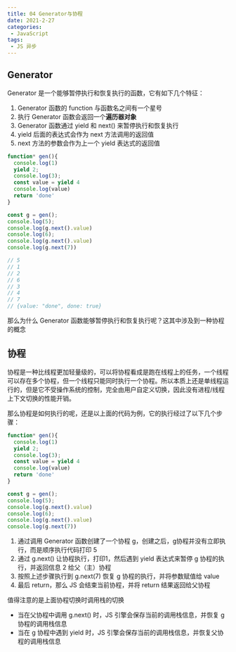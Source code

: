 ```yaml
---
title: 04 Generator与协程
date: 2021-2-27
categories:
 - JavaScript
tags:
 - JS 异步
---
```




## Generator

Generator 是一个能够暂停执行和恢复执行的函数，它有如下几个特征：

1. Generator 函数的 function 与函数名之间有一个星号
2. 执行 Generator 函数会返回一个**遍历器对象**
3. Generator 函数通过 yield 和 next() 来暂停执行和恢复执行
4. yield 后面的表达式会作为 next 方法调用的返回值
5. next 方法的参数会作为上一个 yield 表达式的返回值

```js
function* gen(){
  console.log(1)
  yield 2;
  console.log(3);
  const value = yield 4
  console.log(value)
  return 'done'
}

const g = gen();
console.log(5);
console.log(g.next().value)
console.log(6);
console.log(g.next().value)
console.log(g.next(7))

// 5
// 1
// 2
// 6
// 3
// 4
// 7
// {value: "done", done: true}
```

那么为什么 Generator 函数能够暂停执行和恢复执行呢？这其中涉及到一种协程的概念



## 协程

协程是一种比线程更加轻量级的，可以将协程看成是跑在线程上的任务，一个线程可以存在多个协程，但一个线程只能同时执行一个协程。所以本质上还是单线程运行的，但是它不受操作系统的控制，完全由用户自定义切换，因此没有进程/线程上下文切换的性能开销。

那么协程是如何执行的呢，还是以上面的代码为例，它的执行经过了以下几个步骤：

```js
function* gen(){
  console.log(1)
  yield 2;
  console.log(3);
  const value = yield 4
  console.log(value)
  return 'done'
}

const g = gen();
console.log(5);
console.log(g.next().value)
console.log(6);
console.log(g.next().value)
console.log(g.next(7))
```

1. 通过调用 Generator 函数创建了一个协程 g，创建之后，g协程并没有立即执行，而是顺序执行代码打印 5
2. 通过 g.next() 让协程执行，打印1，然后遇到 yield 表达式来暂停 g 协程的执行，并返回信息 2 给父（主）协程
3. 按照上述步骤执行到 g.next(7) 恢复 g 协程的执行，并将参数赋值给 value
4. 最后 return，那么 JS 会结束当前协程，并将 return 结果返回给父协程

值得注意的是上面协程切换时调用栈的切换

+ 当在父协程中调用 g.next() 时，JS 引擎会保存当前的调用栈信息，并恢复 g 协程的调用栈信息
+ 当在 g 协程中遇到 yield 时，JS 引擎会保存当前的调用栈信息，并恢复父协程的调用栈信息